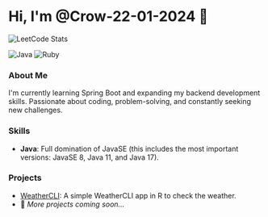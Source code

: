 # Hi, I'm @Crow-22-01-2024 👋

![LeetCode Stats](https://leetcard.jacoblin.cool/Crow_666)

![Java](https://img.shields.io/badge/Java-ED8B00?style=for-the-badge&logo=java&logoColor=white)
![Ruby](https://img.shields.io/badge/Ruby-CC342D?style=for-the-badge&logo=ruby&logoColor=white)

### About Me
I'm currently learning Spring Boot and expanding my backend development skills. Passionate about coding, problem-solving, and constantly seeking new challenges.

### Skills
- **Java**: Full domination of JavaSE (this includes the most important versions: JavaSE 8, Java 11, and Java 17).

### Projects
- [WeatherCLI](https://github.com/Crow-22-01-2024/weathercliapp): A simple WeatherCLI app in R to check the weather.
- 🚧 *More projects coming soon...*





<!---
Crow-22-01-2024/Crow-22-01-2024 is a ✨ special ✨ repository because its `README.md` (this file) appears on your GitHub profile.
You can click the Preview link to take a look at your changes.
--->
